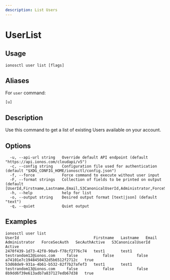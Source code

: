 ```yaml
---
description: List Users
---
```


# UserList

## Usage

```text
ionosctl user list [flags]
```

## Aliases

For `user` command:
```text
[u]
```

## Description

Use this command to get a list of existing Users available on your account.

## Options

```text
  -u, --api-url string   Override default API endpoint (default "https://api.ionos.com/cloudapi/v5")
  -c, --config string    Configuration file used for authentication (default "$XDG_CONFIG_HOME/ionosctl/config.json")
  -f, --force            Force command to execute without user input
  -F, --format strings   Collection of fields to be printed on output (default [UserId,Firstname,Lastname,Email,S3CanonicalUserId,Administrator,ForceSecAuth,SecAuthActive,Active])
  -h, --help             help for list
  -o, --output string    Desired output format [text|json] (default "text")
  -q, --quiet            Quiet output
```

## Examples

```text
ionosctl user list 
UserId                                 Firstname   Lastname   Email                      Administrator   ForceSecAuth   SecAuthActive   S3CanonicalUserId                  Active
2470f439-1d73-42f8-90a9-f78cf2776c74   test1       test1      testrandom12@ionos.com     false           false          false           a74101e7c1948450432d5b6512f2712c   true
53d68de9-931a-4b61-b532-82f7b27afef3   test1       test1      testrandom13@ionos.com     false           false          false           8b9dd6f39e613adb7a837127edb67d38   true
```

